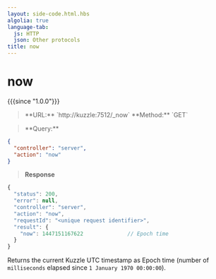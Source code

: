 ```yaml
---
layout: side-code.html.hbs
algolia: true
language-tab:
  js: HTTP
  json: Other protocols
title: now
---
```


# now

{{{since "1.0.0"}}}


<blockquote class="js">
<p>
**URL:** `http://kuzzle:7512/_now`  
**Method:** `GET`
</p>
</blockquote>

<blockquote class="json">
<p>
**Query:**
</p>
</blockquote>

```json
{
  "controller": "server",
  "action": "now"
}
```

>**Response**

```javascript
{
  "status": 200,                     
  "error": null,                     
  "controller": "server",
  "action": "now",
  "requestId": "<unique request identifier>",
  "result": {
    "now": 1447151167622              // Epoch time
  }
}
```

Returns the current Kuzzle UTC timestamp as Epoch time (number of `milliseconds` elapsed since `1 January 1970 00:00:00`).
